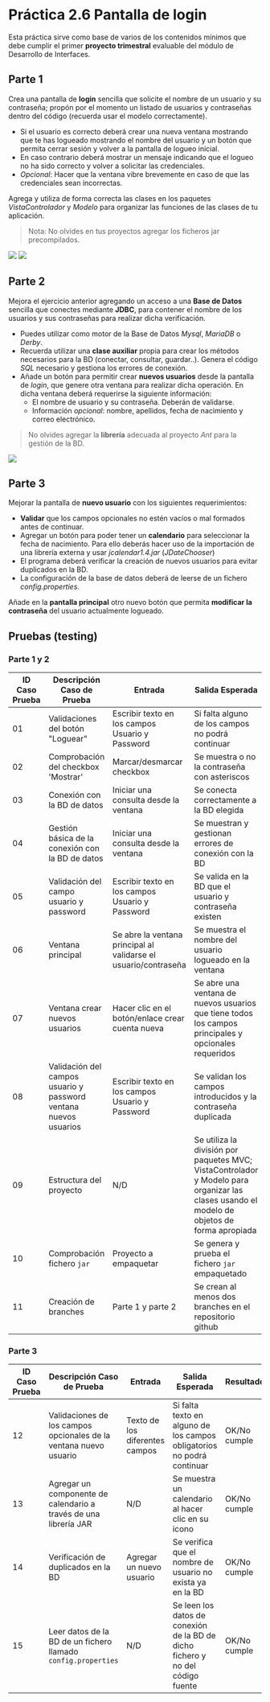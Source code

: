 # Práctica 2.6 Pantalla de login

Esta práctica sirve como base de varios de los contenidos mínimos que debe cumplir el primer **proyecto trimestral** evaluable del módulo de Desarrollo de Interfaces.

## Parte 1

Crea una pantalla de **login** sencilla que solicite el nombre de un usuario y su contraseña; propón por el momento un listado de usuarios y contraseñas dentro del código (recuerda usar el modelo correctamente).
- Si el usuario es correcto deberá crear una nueva ventana mostrando que te has logueado mostrando el nombre del usuario y un botón que permita cerrar sesión y volver a la pantalla de logueo inicial.
- En caso contrario deberá mostrar un mensaje indicando que el logueo no ha sido correcto y volver a solicitar las credenciales.
- *Opcional*: Hacer que la ventana vibre brevemente en caso de que las credenciales sean incorrectas.

Agrega y utiliza de forma correcta las clases en los paquetes *VistaControlador* y *Modelo* para organizar las funciones de las clases de tu aplicación.

> Nota: No olvides en tus proyectos agregar los ficheros jar precompilados.

![](media/05a6f0e7b87c4893f589def93ec7388d.png) ![](media/97e6f7691fc01c201777beb206893ea7.png)

## Parte 2

Mejora el ejercicio anterior agregando un acceso a una **Base de Datos** sencilla que conectes mediante **JDBC**, para contener el nombre de los usuarios y sus contraseñas para realizar dicha verificación.
- Puedes utilizar como motor de la Base de Datos *Mysql*, *MariaDB* o *Derby*.
- Recuerda utilizar una **clase auxiliar** propia para crear los métodos necesarios para la BD (conectar, consultar, guardar..). Genera el código *SQL* necesario y gestiona los errores de conexión.
- Añade un botón para permitir crear **nuevos usuarios** desde la pantalla de *login*, que genere otra ventana para realizar dicha operación. En dicha ventana deberá requerirse la siguiente información:
	-  El nombre de usuario y su contraseña. Deberán de validarse.
	-  Información *opcional*: nombre, apellidos, fecha de nacimiento y correo electrónico.

> No olvides agregar la **librería** adecuada al proyecto *Ant* para la gestión de la BD.

![](media/702a2963751b73f63199fb0a32c401ee.png)

## Parte 3

Mejorar la pantalla de **nuevo usuario** con los siguientes requerimientos:

- **Validar** que los campos opcionales no estén vacíos o mal formados antes de continuar.
- Agregar un botón para poder tener un **calendario** para seleccionar la fecha de nacimiento. Para ello deberás hacer uso de la importación de una librería externa y usar *jcalendar1.4.jar* (*JDateChooser*)
- El programa deberá verificar la creación de nuevos usuarios para evitar duplicados en la BD.
- La configuración de la base de datos deberá de leerse de un fichero *config.properties*.

Añade en la **pantalla principal** otro nuevo botón que permita **modificar la contraseña** del usuario actualmente logueado.


## Pruebas (testing)

### Parte 1 y 2

| ID Caso Prueba | Descripción Caso de Prueba                     | Entrada                                 | Salida Esperada                                                           | Resultado   |
|----------------|-----------------------------------------------|-----------------------------------------|---------------------------------------------------------------------------|-------------|
| 01             | Validaciones del botón "Loguear"               | Escribir texto en los campos Usuario y Password     | Si falta alguno de los campos no podrá continuar                  | OK/No cumple|
| 02             | Comprobación del checkbox 'Mostrar'           | Marcar/desmarcar checkbox     | Se muestra o no la contraseña con asteriscos                      | OK/No cumple|
| 03             | Conexión con la BD de datos                          | Iniciar una consulta desde la ventana   | Se conecta correctamente a la BD elegida | OK/No cumple|
| 04             | Gestión básica de la conexión con la BD de datos                          | Iniciar una consulta desde la ventana   | Se muestran y gestionan errores de conexión con la BD | OK/No cumple|
| 05             | Validación del campo usuario y password    | Escribir texto en los campos Usuario y Password     | Se valida en la BD que el usuario y contraseña existen | OK/No cumple|
| 06             | Ventana principal                     | Se abre la ventana principal al validarse el usuario/contraseña | Se muestra el nombre del usuario logueado en la ventana | OK/No cumple|
| 07             | Ventana crear nuevos usuarios                        | Hacer clic en el botón/enlace crear cuenta nueva   | Se abre una ventana de nuevos usuarios que tiene todos los campos principales y opcionales requeridos | OK/No cumple|
| 08             | Validación del campos usuario y password ventana nuevos usuarios   | Escribir texto en los campos Usuario y Password     | Se validan los campos introducidos y la contraseña duplicada | OK/No cumple|
| 09             | Estructura del proyecto                        | N/D   | Se utiliza la división por paquetes MVC; VistaControlador y Modelo para organizar las clases usando el modelo de objetos de forma apropiada | OK/No cumple|
| 10             | Comprobación fichero `jar`                        | Proyecto a empaquetar   | Se genera y prueba el fichero `jar` empaquetado | OK/No cumple|
| 11             | Creación de branches                        | Parte 1 y parte 2   | Se crean al menos dos branches en el repositorio github | OK/No cumple|

### Parte 3

| ID Caso Prueba | Descripción Caso de Prueba                     | Entrada                                 | Salida Esperada                                                           | Resultado   |
|----------------|-----------------------------------------------|-----------------------------------------|---------------------------------------------------------------------------|-------------|
| 12             | Validaciones de los campos opcionales de la ventana nuevo usuario               | Texto de los diferentes campos     | Si falta texto en alguno de los campos obligatorios no podrá continuar                  | OK/No cumple|
| 13             | Agregar un componente de calendario a través de una librería JAR         | N/D     | Se muestra un calendario al hacer clic en su icono                      | OK/No cumple|
| 14             | Verificación de duplicados en la BD                          | Agregar un nuevo usuario   | Se verifica que el nombre de usuario no exista ya en la BD | OK/No cumple|
| 15             | Leer datos de la BD de un fichero llamado `config.properties`                          | N/D   | Se leen los datos de conexión de la BD de dicho fichero y no del código fuente | OK/No cumple|





